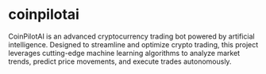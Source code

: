 # coinpilotai
CoinPilotAI is an advanced cryptocurrency trading bot powered by artificial intelligence. Designed to streamline and optimize crypto trading, this project leverages cutting-edge machine learning algorithms to analyze market trends, predict price movements, and execute trades autonomously.
